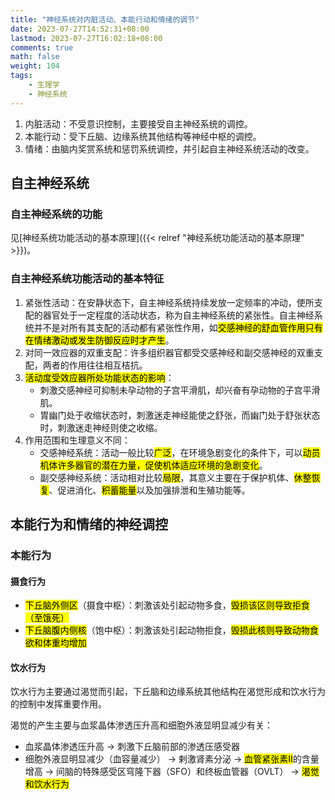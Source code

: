 ```yaml
---
title: "神经系统对内脏活动、本能行动和情绪的调节"
date: 2023-07-27T14:52:31+08:00
lastmod: 2023-07-27T16:02:18+08:00
comments: true
math: false
weight: 104
tags:
    - 生理学
    - 神经系统
---
```


1. 内脏活动：不受意识控制，主要接受自主神经系统的调控。
2. 本能行动：受下丘脑、边缘系统其他结构等神经中枢的调控。
3. 情绪：由脑内奖赏系统和惩罚系统调控，并引起自主神经系统活动的改变。

<!--more-->

## 自主神经系统

### 自主神经系统的功能

见[神经系统功能活动的基本原理]({{< relref "神经系统功能活动的基本原理" >}})。

### 自主神经系统功能活动的基本特征

1. 紧张性活动：在安静状态下，自主神经系统持续发放一定频率的冲动，使所支配的器官处于一定程度的活动状态，称为自主神经系统的紧张性。自主神经系统并不是对所有其支配的活动都有紧张性作用，如<mark>交感神经的舒血管作用只有在情绪激动或发生防御反应时才产生</mark>。
2. 对同一效应器的双重支配：许多组织器官都受交感神经和副交感神经的双重支配，两者的作用往往相互桔抗。
3. <mark>活动度受效应器所处功能状态的影响</mark>：
    - 刺激交感神经可抑制未孕动物的子宫平滑肌，却兴奋有孕动物的子宫平滑肌。
    - 胃幽门处于收缩状态时，刺激迷走神经能使之舒张，而幽门处于舒张状态时，刺激迷走神经则使之收缩。
4. 作用范围和生理意义不同：
    - 交感神经系统：活动一般比较<mark>广泛</mark>，在环境急剧变化的条件下，可以<mark>动员机体许多器官的潜在力量，促使机体适应环境的急剧变化</mark>。
    - 副交感神经系统：活动相对比较<mark>局限</mark>，其意义主要在于保护机体、<mark>休整恢复</mark>、促进消化、<mark>积蓄能量</mark>以及加强排泄和生殖功能等。

## 本能行为和情绪的神经调控

### 本能行为

#### 摄食行为

- <mark>下丘脑外侧区</mark>（摄食中枢）：刺激该处引起动物多食，<mark>毁损该区则导致拒食（至饿死）</mark>
- <mark>下丘脑腹内侧核</mark>（饱中枢）：刺激该处引起动物拒食，<mark>毁损此核则导致动物食欲和体重均增加</mark>

#### 饮水行为

饮水行为主要通过渴觉而引起，下丘脑和边缘系统其他结构在渴觉形成和饮水行为的控制中发挥重要作用。

渴觉的产生主要与血浆晶体渗透压升高和细胞外液显明显减少有关：

- 血浆晶体渗透压升高 → 刺激下丘脑前部的渗透压感受器
- 细胞外液显明显减少（血容量减少） → 剌激肾素分泌 → <mark>血管紧张素Ⅱ</mark>的含量增高 → 间脑的特殊感受区穹隆下器（SFO）和终板血管器（OVLT） → <mark>渴觉和饮水行为</mark>


